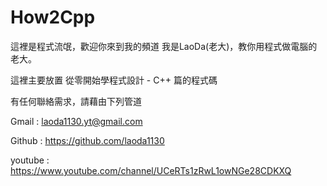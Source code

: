 # How2Cpp
這裡是程式流氓，歡迎你來到我的頻道
我是LaoDa(老大)，教你用程式做電腦的老大。

這裡主要放置 從零開始學程式設計 - C++ 篇的程式碼

有任何聯絡需求，請藉由下列管道

Gmail : laoda1130.yt@gmail.com

Github : https://github.com/laoda1130

youtube : https://www.youtube.com/channel/UCeRTs1zRwL1owNGe28CDKXQ